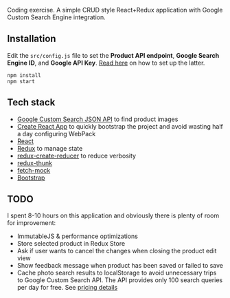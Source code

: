 Coding exercise. A simple CRUD style React+Redux application with Google Custom Search Engine integration.

## Installation
Edit the `src/config.js` file to set the **Product API endpoint**, **Google Search Engine ID**, and **Google API Key**. [Read here](https://developers.google.com/custom-search/json-api/v1/overview#prerequisites) on how to set up the latter.
```
npm install
npm start
```


## Tech stack
* [Google Custom Search JSON API](https://developers.google.com/custom-search/json-api/v1/overview) to find product images
* [Create React App](https://github.com/facebookincubator/create-react-app) to quickly bootstrap the project and avoid wasting half a day configuring WebPack
* [React](https://facebook.github.io/react/)
* [Redux](https://github.com/reactjs/redux) to manage state
* [redux-create-reducer](https://github.com/kolodny/redux-create-reducer) to reduce verbosity
* [redux-thunk](https://github.com/gaearon/redux-thunk)
* [fetch-mock](https://github.com/wheresrhys/fetch-mock)
* [Bootstrap](http://getbootstrap.com/)

## TODO
I spent 8-10 hours on this application and obviously there is plenty of room for improvement:
* ImmutableJS & performance optimizations
* Store selected product in Redux Store
* Ask if user wants to cancel the changes when closing the product edit view
* Show feedback message when product has been saved or failed to save
* Cache photo search results to localStorage to avoid unnecessary trips to Google Custom Search API. The API provides only 100 search queries per day for free. See [pricing details](https://developers.google.com/custom-search/json-api/v1/overview#pricing)
